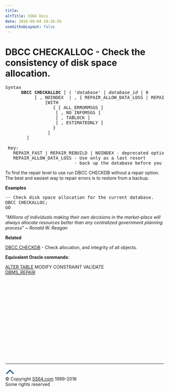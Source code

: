 ```yaml
---
title:
altTitle: SS64 Docs
date: 2016-09-04 19:26:55
useGithubLayout: false
---
```

<!-- #BeginLibraryItem "/Library/head_sql.lbi" --><!-- #EndLibraryItem --><h1>DBCC CHECKALLOC - Check the consistency of disk space allocation.</h1>
<pre>Syntax
      <b>DBCC CHECKALLOC </b>[ ( '<i>database</i>' | <i>database_id </i>| 0 
	       [ , NOINDEX  | , { REPAIR_ALLOW_DATA_LOSS | REPAIR_FAST | REPAIR_REBUILD } ]
			   [WITH 
				  { [ ALL_ERRORMSGS ]
                   [ , NO_INFOMSGS ]
                   [ , TABLOCK ]
                   [ , ESTIMATEONLY ] 
				  }
				]
		]

 Key:
   REPAIR_FAST | REPAIR_REBUILD | NOINDEX - deprecated options
   REPAIR_ALLOW_DATA_LOSS - Use only as a last resort
                          - back up the database before you run this option.</pre>
<p>To find the repair level to use run DBCC CHECKDB without a repair option. The best and easiest way to repair errors is to restore from a backup. </p>
<p><b>Examples</b></p>
<pre>-- Check disk space allocation for the current database.<br>DBCC CHECKALLOC;<br>GO
</pre>
<p class="quote"><i>"Millions of individuals making their own decisions in the market-place will
always allocate resources better than any centralized government planning
process"
~ Ronald W. Reagan </i></p>
<p>  <b>Related</b></p>
<p><a href="dbcc_checkdb.html">DBCC CHECKDB</a> - Check allocation, and integrity of all objects.</p>
<p><b>Equivalent Oracle commands</b>:</p>
<p> <a href="../ora/table_a_cons.html">ALTER TABLE</a> MODIFY CONSTRAINT VALIDATE<br>
  <a href="../orap/DBMS_REPAIR.html">DBMS_REPAIR</a></p><!-- #BeginLibraryItem "/Library/foot_sql.lbi" --><p>
<!-- ss64-sql -->
<ins class="adsbygoogle" style="display:inline-block;width:300px;height:250px" data-ad-client="ca-pub-6140977852749469" data-ad-slot="6953563613"></ins>
<script>
(adsbygoogle = window.adsbygoogle || []).push({});
</script></p>
<hr>
<div id="bl" class="footer"><a href="dbcc_checkalloc.html#"><img src="../images/top.png" width="30" height="22" alt="Back to the Top"></a></div>
<div id="br" class="footer, tagline">© Copyright <a href="http://ss64.com/">SS64.com</a> 1999-2016<br>
Some rights reserved</div><!-- #EndLibraryItem -->

